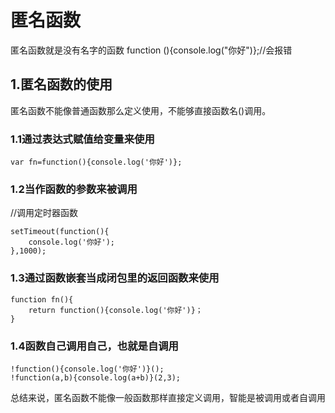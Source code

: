 # 匿名函数
匿名函数就是没有名字的函数
function (){console.log("你好")};//会报错
## 1.匿名函数的使用
匿名函数不能像普通函数那么定义使用，不能够直接函数名()调用。
### 1.1通过表达式赋值给变量来使用
```
var fn=function(){console.log('你好')};
```
### 1.2当作函数的参数来被调用
//调用定时器函数
```
setTimeout(function(){
    console.log('你好');
},1000);
```
### 1.3通过函数嵌套当成闭包里的返回函数来使用
```
function fn(){
    return function(){console.log('你好')}；
}
```
### 1.4函数自己调用自己，也就是自调用
```
!function(){console.log('你好')}();
!function(a,b){console.log(a+b)}(2,3);
```
总结来说，匿名函数不能像一般函数那样直接定义调用，智能是被调用或者自调用

